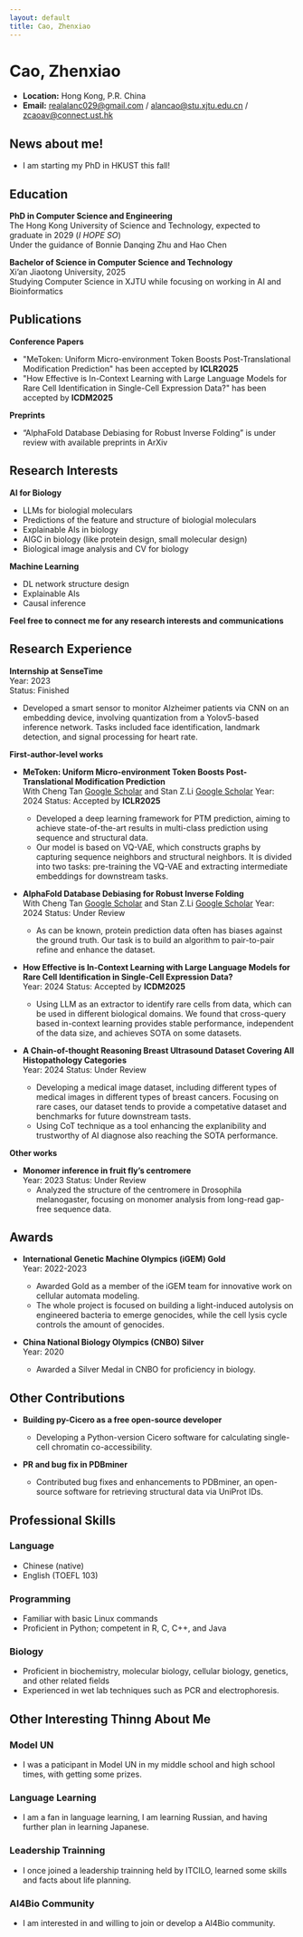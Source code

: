 ```yaml
---
layout: default
title: Cao, Zhenxiao
---
```


# Cao, Zhenxiao

- **Location:** Hong Kong, P.R. China
- **Email:**  realalanc029@gmail.com / alancao@stu.xjtu.edu.cn / zcaoav@connect.ust.hk
  
## News about me!
- I am starting my PhD in HKUST this fall!


## Education
**PhD in Computer Science and Engineering**  
The Hong Kong University of Science and Technology, expected to graduate in 2029 (*I HOPE SO*)  
Under the guidance of Bonnie Danqing Zhu and Hao Chen

**Bachelor of Science in Computer Science and Technology**  
Xi’an Jiaotong University, 2025  
Studying Computer Science in XJTU while focusing on working in AI and Bioinformatics



## Publications
**Conference Papers**
- "MeToken: Uniform Micro-environment Token Boosts Post-Translational Modification Prediction" has been accepted by **ICLR2025**
- "How Effective is In-Context Learning with Large Language Models for Rare Cell Identification in Single-Cell Expression Data?" has been accepted by **ICDM2025**

**Preprints**
- “AlphaFold Database Debiasing for Robust Inverse Folding” is under review with available preprints in ArXiv

## Research Interests
**AI for Biology**
- LLMs for biologial moleculars
- Predictions of the feature and structure of biologial moleculars
- Explainable AIs in biology
- AIGC in biology (like protein design, small molecular design)
- Biological image analysis and CV for biology
  
**Machine Learning**
- DL network structure design
- Explainable AIs
- Causal inference

**Feel free to connect me for any research interests and communications** 

## Research Experience

**Internship at SenseTime**  
Year: 2023  
Status: Finished
- Developed a smart sensor to monitor Alzheimer patients via CNN on an embedding device, involving quantization from a Yolov5-based inference network. Tasks included face identification, landmark detection, and signal processing for heart rate.

**First-author-level works**
- **MeToken: Uniform Micro-environment Token Boosts Post-Translational Modification Prediction**  
  With Cheng Tan [Google Scholar](https://scholar.google.com/citations?user=6kTV6aMAAAAJ&hl=zh-CN&oi=ao) and Stan Z.Li [Google Scholar](https://scholar.google.com/citations?user=Y-nyLGIAAAAJ&hl=zh-CN&oi=ao) Year: 2024
  Status: Accepted by **ICLR2025**
  - Developed a deep learning framework for PTM prediction, aiming to achieve state-of-the-art results in multi-class prediction using sequence and structural data.
  - Our model is based on VQ-VAE, which constructs graphs by capturing sequence neighbors and structural neighbors. It is divided into two tasks: pre-training the VQ-VAE and extracting intermediate embeddings for downstream tasks.
    

- **AlphaFold Database Debiasing for Robust Inverse Folding**  
  With Cheng Tan [Google Scholar](https://scholar.google.com/citations?user=6kTV6aMAAAAJ&hl=zh-CN&oi=ao) and Stan Z.Li [Google Scholar](https://scholar.google.com/citations?user=Y-nyLGIAAAAJ&hl=zh-CN&oi=ao) Year: 2024
  Status: Under Review
  - As can be known, protein prediction data often has biases against the ground truth. Our task is to build an algorithm to pair-to-pair refine and enhance the dataset.

- **How Effective is In-Context Learning with Large Language Models for Rare Cell Identification in Single-Cell Expression Data?**  
  Year: 2024
  Status: Accepted by **ICDM2025**
  - Using LLM as an extractor to identify rare cells from data, which can be used in different biological domains. We found that cross-query based in-context learning provides stable performance, independent of the data size, and achieves SOTA on some datasets.

- **A Chain-of-thought Reasoning Breast Ultrasound Dataset Covering All Histopathology Categories**  
  Year: 2024
  Status: Under Review
  - Developing a medical image dataset, including different types of medical images in different types of breast cancers. Focusing on rare cases, our dataset tends to provide a competative dataset and benchmarks for future downstream tasts.
  - Using CoT technique as a tool enhancing the explanibility and trustworthy of AI diagnose also reaching the SOTA performance.
    
**Other works**
- **Monomer inference in fruit fly’s centromere**  
  Year: 2023
  Status: Under Review
  - Analyzed the structure of the centromere in Drosophila melanogaster, focusing on monomer analysis from long-read gap-free sequence data.
    
## Awards
- **International Genetic Machine Olympics (iGEM) Gold**  
  Year: 2022-2023  
  - Awarded Gold as a member of the iGEM team for innovative work on cellular automata modeling.
  - The whole project is focused on building a light-induced autolysis on engineered bacteria to emerge genocides,
 while the cell lysis cycle controls the amount of genocides.

- **China National Biology Olympics (CNBO) Silver**  
  Year: 2020  
  - Awarded a Silver Medal in CNBO for proficiency in biology.




## Other Contributions

- **Building py-Cicero as a free open-source developer**  
  - Developing a Python-version Cicero software for calculating single-cell chromatin co-accessibility.

- **PR and bug fix in PDBminer**  
  - Contributed bug fixes and enhancements to PDBminer, an open-source software for retrieving structural data via UniProt IDs.

## Professional Skills

### Language
- Chinese (native)
- English (TOEFL 103)

### Programming
- Familiar with basic Linux commands
- Proficient in Python; competent in R, C, C++, and Java

### Biology
- Proficient in biochemistry, molecular biology, cellular biology, genetics, and other related fields
- Experienced in wet lab techniques such as PCR and electrophoresis.

## Other Interesting Thinng About Me

### Model UN
- I was a paticipant in Model UN in my middle school and high school times, with getting some prizes.

### Language Learning
- I am a fan in language learning, I am learning Russian, and having further plan in learning Japanese.

### Leadership Trainning
- I once joined a leadership trainning held by ITCILO, learned some skills and facts about life planning.

### AI4Bio Community
- I am interested in and willing to join or develop a AI4Bio community.
